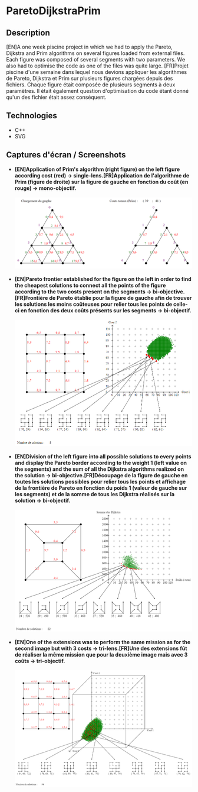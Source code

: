 # ParetoDijkstraPrim
## Description
[EN]A one week piscine project in which we had to apply the Pareto, Dijkstra and Prim algorithms on several figures loaded from external files.
Each figure was composed of several segments with two parameters.
We also had to optimise the code as one of the files was quite large. 
[FR]Projet piscine d'une semaine dans lequel nous devions appliquer les algorithmes de Pareto, Dijkstra et Prim sur plusieurs figures chargées depuis des fichiers.
Chaque figure était composée de plusieurs segments à deux paramètres.
Il était également question d'optimisation du code étant donné qu'un des fichier était assez conséquent. 
## Technologies
* C++
* SVG
## Captures d'écran / Screenshots
* <b>[EN]Application of Prim's algorithm (right figure) on the left figure according cost (red) -> single-lens.</b><b>[FR]Application de l'algorithme de Prim (figure de droite) sur la figure de gauche en fonction du coût (en rouge) -> mono-objectif.</b><br/><br/>
![alt text](https://github.com/Paulcou/projets-ecole/blob/main/images/Prim.png?raw=true "Prim")<br/><br/>
* <b>[EN]Pareto frontier established for the figure on the left in order to find the cheapest solutions to connect all the points of the figure according to the two costs present on the segments -> bi-objective.</b><b>[FR]Frontière de Pareto établie pour la figure de gauche afin de trouver les solutions les moins coûteuses pour relier tous les points de celle-ci en fonction des deux coûts présents sur les segments -> bi-objectif.</b><br/><br/>
![alt text](https://github.com/Paulcou/projets-ecole/blob/main/images/ParetoRender.PNG?raw=true "Pareto")<br/><br/>
* <b>[EN]Division of the left figure into all possible solutions to every points and display the Pareto border according to the weight 1 (left value on the segments) and the sum of all the Dijkstra algorithms realized on the solution -> bi-objective.</b><b>[FR]Découpage de la figure de gauche en toutes les solutions possibles pour relier tous les points et affichage de la frontière de Pareto en fonction du poids 1 (valeur de gauche sur les segments) et de la somme de tous les Dijkstra réalisés sur la solution -> bi-objectif.</b><br/><br/>
![alt text](https://github.com/Paulcou/projets-ecole/blob/main/images/Dijkstra.png?raw=true "Dijkstra")<br/><br/>
* <b>[EN]One of the extensions was to perform the same mission as for the second image but with 3 costs -> tri-lens.</b><b>[FR]Une des extensions fût de réaliser la même mission que pour la deuxième image mais avec 3 coûts -> tri-objectif.</b><br/><br/>
![alt text](https://github.com/Paulcou/projets-ecole/blob/main/images/ParetoRender2.png?raw=true "Pareto 2")<br/>
